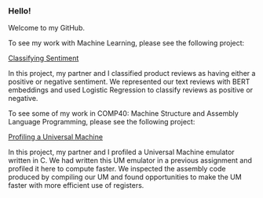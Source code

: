 ### Hello!

Welcome to my GitHub.

To see my work with Machine Learning, please see the following project:

[Classifying Sentiment](https://github.com/LiamDrew8/ClassifyingSentiment)

In this project, my partner and I classified product reviews as having either a positive or negative sentiment.
We represented our text reviews with BERT embeddings and used Logistic Regression to classify reviews as positive or negative.



To see some of my work in COMP40: Machine Structure and Assembly Language Programming, please see the following project:

[Profiling a Universal Machine](https://github.com/LiamDrew8/Profiling_HW7)

In this project, my partner and I profiled a Universal Machine emulator written in C. We had written this UM emulator in a previous
assignment and profiled it here to compute faster. We inspected the assembly code produced by compiling our UM and found opportunities
to make the UM faster with more efficient use of registers.

<!--
**LiamDrew8/LiamDrew8** is a ✨ _special_ ✨ repository because its `README.md` (this file) appears on your GitHub profile.

Here are some ideas to get you started:

- 🔭 I’m currently working on ...
- 🌱 I’m currently learning ...
- 👯 I’m looking to collaborate on ...
- 🤔 I’m looking for help with ...
- 💬 Ask me about ...
- 📫 How to reach me: ...
- 😄 Pronouns: ...
- ⚡ Fun fact: ...
-->
